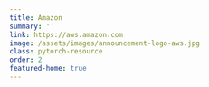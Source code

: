 ```yaml
---
title: Amazon
summary: ''
link: https://aws.amazon.com
image: /assets/images/announcement-logo-aws.jpg
class: pytorch-resource
order: 2
featured-home: true
---
```

